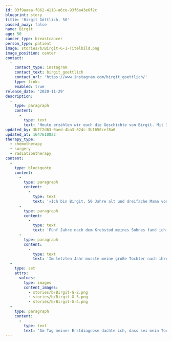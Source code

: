 ```yaml
---
id: 03f9aaaa-f862-4118-a6ce-93f6a43e6f2c
blueprint: story
title: 'Birgit Göttlich, 50'
passed_away: false
name: Birgit
age: 50
cancer_type: breastcancer
person_type: patient
image: stories/b/Birgit-G-1-Titelbild.png
image_position: center
contact:
  -
    contact_type: instagram
    contact_text: birgit_goettlich
    contact_url: 'https://www.instagram.com/birgit_goettlich/'
    type: links
    enabled: true
release_date: '2020-11-29'
description:
  -
    type: paragraph
    content:
      -
        type: text
        text: 'Heute erzählen wir euch die Geschichte von Birgit. Mit 36 erhielt sie die Diagnose Brustkrebs. Fünf Jahre später bekam sie ein Rezidiv. Heute ist Birgit 50 und möchte mit ihrer Geschichte darauf aufmerksam machen, dass Krebs kein Alter kennt.'
updated_by: 3b7f2d63-0aed-4ba3-824c-3b1650cef8a6
updated_at: 1647610822
therapy_type:
  - chemotherapy
  - surgery
  - radiationtherapy
content:
  -
    type: blockquote
    content:
      -
        type: paragraph
        content:
          -
            type: text
            text: '»Ich bin Birgit, 50 Jahre alt und dreifache Mama von zwei Töchtern im Alter von 14 und 24 Jahren und einem Sohn, der Aufgrund eines Nephroblastoms leider nur 3 Jahre alt werden durfte. Wir verbrachten ein Jahr auf der Kinderonkologie, wo er Operationen, Chemotherapien und Bestrahlungen über sich ergehen lassen musste. Meine Ehe zerbrach.'
      -
        type: paragraph
        content:
          -
            type: text
            text: 'Fünf Jahre nach dem Krebstod meines Sohnes fand ich einen neuen Partner und wurde noch mal schwanger. Im sechsten Monat stellte ich Veränderungen an der Brust fest. Diese wurden vom Hautarzt mit Salbe behandelt, was natürlich nichts brachte. Als mein Baby dann da war, hatte ich beim Stillen weiterhin Probleme, doch die Hebamme beruhigte mich. Kurz vor Weihnachten ging ich dann zur Krebsvorsorge und meine Frauenärztin ertastete etwas in der Brust. Schließlich erhielt ich im Alter von 36 Jahren die Diagnose Brustkrebs. Mein drittes Kind war gerade erst vier Monate alt und statt Krabbelgruppe und Babyschwimmen stand nun für mich OP, Chemo, Bestrahlung, Antikörper- und Antihormontherapie auf dem Programm. Weitere fünf Jahre später wurde bei der jährlichen Mammographie ein Rezidiv entdeckt. Es entpuppte sich als DCIS und ich kam diesmal mit einer Operation und weiteren fünf Jahren Aromatasehemmer davon.'
      -
        type: paragraph
        content:
          -
            type: text
            text: 'Im letzten Jahr musste meine große Tochter nach ihrem Bruder auch den Papa gehen lassen. Er war an einem Ösophaguskarzinom erkrankt und gemeinsam haben wir ihn in den Tod begleitet.'
  -
    type: set
    attrs:
      values:
        type: images
        content_images:
          - stories/b/Birgit-G-2.png
          - stories/b/Birgit-G-3.png
          - stories/b/Birgit-G-4.png
  -
    type: paragraph
    content:
      -
        type: text
        text: 'Am Tag meiner Erstdiagnose dachte ich, dass sei mein Todesurteil und ich werde meine Kinder nicht aufwachsen sehen. In diesem Jahr durfte ich meinen 50. Geburtstag erleben und mein Rezidiv ist bereits 9 Jahre her. Mit meiner Geschichte möchte ich zeigen, dass Krebs wirklich jeden treffen kann, denn Krebs kennt kein Alter. Deshalb geht zur Vorsorge und passt auf Euch auf. Allen die gerade kämpfen müssen: Geht einen Schritt nach dem anderen und verliert vor allem nie die Hoffnung. Es lohnt sich zu kämpfen.«'
---
```

